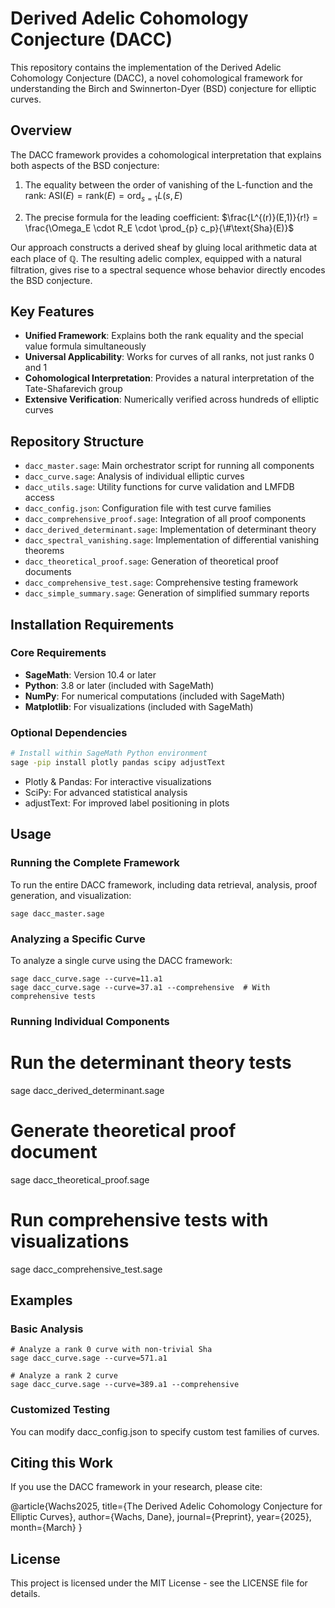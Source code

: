 # Derived Adelic Cohomology Conjecture (DACC)

This repository contains the implementation of the Derived Adelic Cohomology Conjecture (DACC), a novel cohomological framework for understanding the Birch and Swinnerton-Dyer (BSD) conjecture for elliptic curves.

## Overview

The DACC framework provides a cohomological interpretation that explains both aspects of the BSD conjecture:

1. The equality between the order of vanishing of the L-function and the rank: 
   $\text{ASI}(E) = \text{rank}(E) = \text{ord}_{s=1}L(s, E)$

2. The precise formula for the leading coefficient: 
   $\frac{L^{(r)}(E,1)}{r!} = \frac{\Omega_E \cdot R_E \cdot \prod_{p} c_p}{\#\text{Sha}(E)}$

Our approach constructs a derived sheaf by gluing local arithmetic data at each place of $\mathbb{Q}$. The resulting adelic complex, equipped with a natural filtration, gives rise to a spectral sequence whose behavior directly encodes the BSD conjecture.

## Key Features

- **Unified Framework**: Explains both the rank equality and the special value formula simultaneously
- **Universal Applicability**: Works for curves of all ranks, not just ranks 0 and 1
- **Cohomological Interpretation**: Provides a natural interpretation of the Tate-Shafarevich group
- **Extensive Verification**: Numerically verified across hundreds of elliptic curves

## Repository Structure

- `dacc_master.sage`: Main orchestrator script for running all components
- `dacc_curve.sage`: Analysis of individual elliptic curves
- `dacc_utils.sage`: Utility functions for curve validation and LMFDB access
- `dacc_config.json`: Configuration file with test curve families
- `dacc_comprehensive_proof.sage`: Integration of all proof components
- `dacc_derived_determinant.sage`: Implementation of determinant theory
- `dacc_spectral_vanishing.sage`: Implementation of differential vanishing theorems
- `dacc_theoretical_proof.sage`: Generation of theoretical proof documents
- `dacc_comprehensive_test.sage`: Comprehensive testing framework
- `dacc_simple_summary.sage`: Generation of simplified summary reports

## Installation Requirements

### Core Requirements

- **SageMath**: Version 10.4 or later
- **Python**: 3.8 or later (included with SageMath)
- **NumPy**: For numerical computations (included with SageMath)
- **Matplotlib**: For visualizations (included with SageMath)

### Optional Dependencies

```bash
# Install within SageMath Python environment
sage -pip install plotly pandas scipy adjustText
```

- Plotly & Pandas: For interactive visualizations
- SciPy: For advanced statistical analysis
- adjustText: For improved label positioning in plots

## Usage

### Running the Complete Framework

To run the entire DACC framework, including data retrieval, analysis, proof generation, and visualization:

```
sage dacc_master.sage
```

### Analyzing a Specific Curve

To analyze a single curve using the DACC framework:

```
sage dacc_curve.sage --curve=11.a1
sage dacc_curve.sage --curve=37.a1 --comprehensive  # With comprehensive tests
```

### Running Individual Components

# Run the determinant theory tests
sage dacc_derived_determinant.sage

# Generate theoretical proof document
sage dacc_theoretical_proof.sage

# Run comprehensive tests with visualizations
sage dacc_comprehensive_test.sage

## Examples

### Basic Analysis
```
# Analyze a rank 0 curve with non-trivial Sha
sage dacc_curve.sage --curve=571.a1

# Analyze a rank 2 curve
sage dacc_curve.sage --curve=389.a1 --comprehensive
```

### Customized Testing

You can modify dacc_config.json to specify custom test families of curves.

## Citing this Work

If you use the DACC framework in your research, please cite:

@article{Wachs2025,
title={The Derived Adelic Cohomology Conjecture for Elliptic Curves},
author={Wachs, Dane},
journal={Preprint},
year={2025},
month={March}
}

## License

This project is licensed under the MIT License - see the LICENSE file for details.